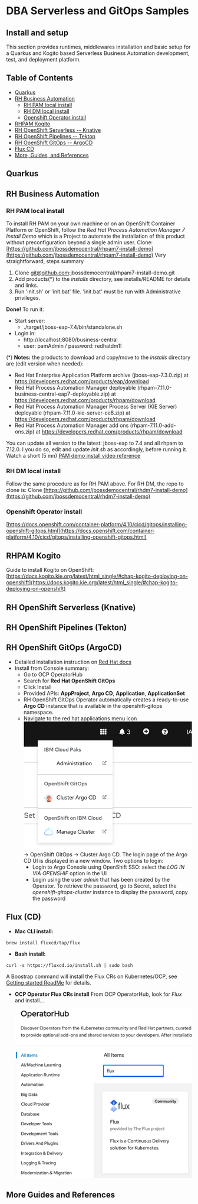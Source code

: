 # DBA Serverless and GitOps Samples
## Install and setup

This section provides runtimes, middlewares installation and basic setup for a Quarkus and Kogito based Serverless Business Automation development, test, and deployment platform.

## Table of Contents

- [Quarkus](#Quarkus)
- [RH Business Automation](#RH-Business-Automation)
  - [RH PAM local install](#RH-PAM-local-install)
  - [RH DM local install](#RH-DM-local-install)
  - [Openshift Operator install](#Openshift-Operator-install)
- [RHPAM Kogito](#RHPAM-Kogito)
- [RH OpenShift Serverless -- Knative](#RH-OpenShift-Serverless-Knative)
- [RH OpenShift Pipelines -- Tekton](#RH-OpenShift-Pipelines-Tekton)
- [RH OpenShift GitOps -- ArgoCD](#RH-OpenShift-GitOps-ArgoCD)
- [Flux CD](#Flux-CD)
- [More, Guides, and References](#More-Guides-and-References)


## Quarkus

## RH Business Automation
### RH PAM local install
To install RH PAM on your own machine or on an OpenShift Container Platform or OpenShift, follow the *Red Hat Process Automation Manager 7 Install Demo* which is a Project to automate the installation of this product without preconfiguration beyond a single admin user.
 Clone: [https://github.com/jbossdemocentral/rhpam7-install-demo](https://github.com/jbossdemocentral/rhpam7-install-demo)
Very straightforward, steps summary

1. Clone git@github.com:jbossdemocentral/rhpam7-install-demo.git
2. Add products(*) to the *installs* directory, see installs/README for details and links.
3. Run 'init.sh' or 'init.bat' file. 'init.bat' must be run with Administrative privileges.

**Done!** To run it:
  - Start server: 
    - ./target/jboss-eap-7.4/bin/standalone.sh
  - Login in: 
    - http://localhost:8080/business-central
    - user: pamAdmin / password: redhatdm1!

(*) **Notes:** the products to download and copy/move to the *installs* directory are (edit version when needed):
* Red Hat Enterprise Application Platform archive (jboss-eap-7.3.0.zip) at https://developers.redhat.com/products/eap/download
* Red Hat Process Automation Manager deployable (rhpam-7.11.0-business-central-eap7-deployable.zip) at https://developers.redhat.com/products/rhpam/download
* Red Hat Process Automation Manager Process Server (KIE Server) deployable (rhpam-7.11.0-kie-server-ee8.zip) at https://developers.redhat.com/products/rhpam/download
* Red Hat Process Automation Manager add ons (rhpam-7.11.0-add-ons.zip) at https://developers.redhat.com/products/rhpam/download

You can update all version to the latest: jboss-eap to 7.4 and all rhpam to 7.12.0. I you do so, edit and update *init.sh* as accordingly, before running it.
Watch a short (5 mn) [PAM demo install video reference](https://www.youtube.com/watch?v=x6U8CiPU9cU)

### RH DM local install
Follow the same procedure as for RH PAM above. For RH DM, the repo to clone is:
Clone [https://github.com/jbossdemocentral/rhdm7-install-demo](https://github.com/jbossdemocentral/rhdm7-install-demo)

### Openshift Operator install
 [https://docs.openshift.com/container-platform/4.10/cicd/gitops/installing-openshift-gitops.html](https://docs.openshift.com/container-platform/4.10/cicd/gitops/installing-openshift-gitops.html)

## RHPAM Kogito
Guide to install Kogito on OpenShift: [https://docs.kogito.kie.org/latest/html_single/#chap-kogito-deploying-on-openshift](https://docs.kogito.kie.org/latest/html_single/#chap-kogito-deploying-on-openshift)

## RH OpenShift Serverless (Knative)

## RH OpenShift Pipelines (Tekton)

## RH OpenShift GitOps (ArgoCD)
- Detailed installation instruction on [Red Hat docs](https://docs.openshift.com/container-platform/4.10/cicd/gitops/installing-openshift-gitops.html)
- Install from Console summary:
  - Go to OCP OperatorHub
  - Search for **Red Hat OpenShift GitOps**
  - Click Install
  - Provided APIs: **AppProject**, **Argo CD**, **Application**, **ApplicationSet**
  - RH OpenShift GitOps Operator automatically creates a ready-to-use **Argo CD** instance that is available in the openshift-gitops namespace.
  - Navigate to the red hat applications menu icon ![icon](../images/argo-shortcut.png) → OpenShift GitOps → Cluster Argo CD. The login page of the Argo CD UI is displayed in a new window. Two options to login:
    - Login to Argo Console using OpenShift SSO: select the *LOG IN VIA OPENSHIF* option in the UI
    - Login using the user *admin* that has been created by the Operator. To retrieve the password, go to Secret, select the *openshift-gitops-cluster* instance to display the password, copy the password

## Flux (CD)
- **Mac CLI install:**
```shell
brew install fluxcd/tap/flux
```
- **Bash install:**
```shell
curl -s https://fluxcd.io/install.sh | sudo bash
```
A Boostrap command will install the Flux CRs on Kubernetes/OCP, see [Getting started ReadMe](../gitops/infra-fluxcd/README.md) for details.

- **OCP Operator Flux CRs install**
  From OCP OperatorHub, look for *Flux* and install...

  ![flux-operator](../images/flux-operator.png)

## More Guides and References
